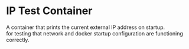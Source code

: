 # IP Test Container

A container that prints the current external IP address on startup.  
for testing that network and docker startup configuration are functioning correctly.  
